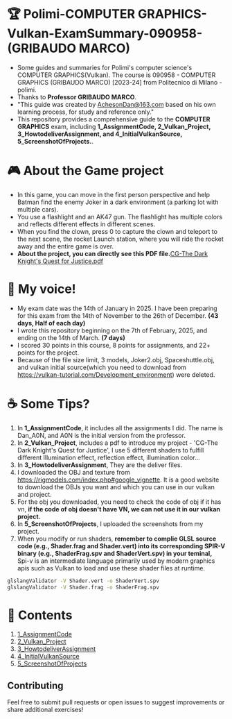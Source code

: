 # :trophy: Polimi-COMPUTER GRAPHICS-Vulkan-ExamSummary-090958-(GRIBAUDO MARCO)
- Some guides and summaries for Polimi's computer science's COMPUTER GRAPHICS(Vulkan). The course is 090958 - COMPUTER GRAPHICS (GRIBAUDO MARCO) [2023-24] from Politecnico di Milano - polimi.  
- Thanks to **Professor GRIBAUDO MARCO**.  
- "This guide was created by AchesonDan@163.com based on his own learning process, for study and reference only."  
- This repository provides a comprehensive guide to the **COMPUTER GRAPHICS** exam, including **1_AssignmentCode, 2_Vulkan_Project, 3_HowtodeliverAssignment, and 4_InitialVulkanSource, 5_ScreenshotOfProjects.**.

# :video_game: About the Game project
- In this game, you can move in the first person perspective and help Batman find the enemy Joker in a dark environment (a parking lot with multiple cars).  
- You use a flashlight and an AK47 gun. The flashlight has multiple colors and reflects different effects in different scenes.  
- When you find the clown, press 0 to capture the clown and teleport to the next scene, the rocket Launch station, where you will ride the rocket away and the entire game is over.  
- **About the project, you can directly see this PDF file.**[CG-The Dark Knight's Quest for Justice.pdf](2_Vulkan_Project/CG-The%20Dark%20Knight's%20Quest%20for%20Justice.pdf)

# :pizza: My voice!
- My exam date was the 14th of January in 2025. I have been preparing for this exam from the 14th of November to the 26th of December. **(43 days, Half of each day)**
- I wrote this repository beginning on the 7th of February, 2025, and ending on the 14th of March. **(7 days)**
- I scored 30 points in this course, 8 points for assignments, and 22+ points for the project.
- Because of the file size limit, 3 models, Joker2.obj, Spaceshuttle.obj, and vulkan initial source(which you need to download from https://vulkan-tutorial.com/Development_environment) were deleted.

# :coffee: Some Tips?
1. In **1_AssignmentCode**, it includes all the assignments I did. The name is Dan_A0N, and A0N is the initial version from the professor.
2. In **2_Vulkan_Project**, includes a pdf to introduce my project - 'CG-The Dark Knight's Quest for Justice', I use 5 different shaders to fulfill different Illumination effect, reflection effect, illumination color...
3. In **3_HowtodeliverAssignment**, They are the deliver files.
4. I downloaded the OBJ and texture from https://rigmodels.com/index.php#google_vignette. It is a good website to download the OBJs you want and which you can use in our vulkan and project.
5. For the obj you downloaded, you need to check the code of obj if it has vn, **if the code of obj doesn't have VN, we can not use it in our vulkan project.**
6. In **5_ScreenshotOfProjects**, I uploaded the screenshots from my project.
7. When you modify or run shaders, **remember to complie GLSL source code (e.g., Shader.frag and Shader.vert) into its corresponding SPIR-V binary (e.g., ShaderFrag.spv and ShaderVert.spv) in your teminal,** Spi-v is an intermediate language primarily used by modern graphics apis such as Vulkan to load and use these shader files at runtime.
```bash
glslangValidator -V Shader.vert -o ShaderVert.spv
glslangValidator -V Shader.frag -o ShaderFrag.spv
```

# :pushpin: Contents
1. [1_AssignmentCode](1_AssignmentCode)
2. [2_Vulkan_Project](2_Vulkan_Project)
3. [3_HowtodeliverAssignment](3_HowtodeliverAssignment)
4. [4_InitialVulkanSource](4_InitialVulkanSource)
5. [5_ScreenshotOfProjects](5_ScreenshotOfProjects)

## Contributing
Feel free to submit pull requests or open issues to suggest improvements or share additional exercises!
